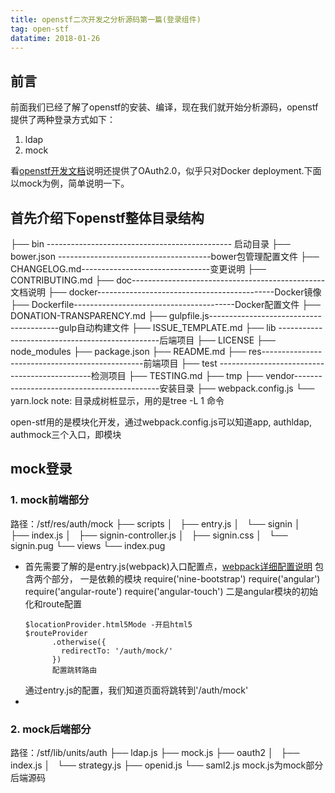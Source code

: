 ```yaml
---
title: openstf二次开发之分析源码第一篇(登录组件)
tag: open-stf
datatime: 2018-01-26
---
```


## 前言
前面我们已经了解了openstf的安装、编译，现在我们就开始分析源码，openstf提供了两种登录方式如下：
1. ldap
2. mock

看[openstf开发文档](https://github.com/openstf/stf/blob/master/doc/DEPLOYMENT.md#stf-authservice)说明还提供了OAuth2.0，似乎只对Docker deployment.下面以mock为例，简单说明一下。

## 首先介绍下openstf整体目录结构
├── bin ---------------------------------------------- 启动目录
├── bower.json --------------------------------------bower包管理配置文件
├── CHANGELOG.md--------------------------------变更说明
├── CONTRIBUTING.md
├── doc------------------------------------------------文档说明
├── docker--------------------------------------------Docker镜像
├── Dockerfile----------------------------------------Docker配置文件
├── DONATION-TRANSPARENCY.md
├── gulpfile.js----------------------------------------gulp自动构建文件
├── ISSUE_TEMPLATE.md
├── lib ------------------------------------------------后端项目
├── LICENSE
├── node_modules
├── package.json
├── README.md
├── res------------------------------------------------前端项目
├── test ----------------------------------------------检测项目
├── TESTING.md
├── tmp
├── vendor--------------------------------------------安装目录
├── webpack.config.js
└── yarn.lock
note: 目录成树桩显示，用的是tree -L 1 命令

open-stf用的是模块化开发，通过webpack.config.js可以知道app, authldap, authmock三个入口，即模块
## mock登录
### 1. mock前端部分
路径：/stf/res/auth/mock
├── scripts
│   ├── entry.js
│   └── signin
│       ├── index.js
│       ├── signin-controller.js
│       ├── signin.css
│       └── signin.pug
└── views
    └── index.pug
- 首先需要了解的是entry.js(webpack)入口配置点，[webpack详细配置说明](http://www.css88.com/doc/webpack2/guides/code-splitting-require)
包含两个部分，
一是依赖的模块 
require('nine-bootstrap')
  require('angular')
  require('angular-route')
  require('angular-touch')
  二是angular模块的初始化和route配置
  ```
  $locationProvider.html5Mode -开启html5
  $routeProvider
        .otherwise({
          redirectTo: '/auth/mock/'
        })
        配置跳转路由
  ```
  通过entry.js的配置，我们知道页面将跳转到'/auth/mock'
- 


### 2. mock后端部分
路径：/stf/lib/units/auth
├── ldap.js
├── mock.js
├── oauth2
│   ├── index.js
│   └── strategy.js
├── openid.js
└── saml2.js
mock.js为mock部分后端源码
